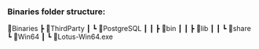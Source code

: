 ### Binaries folder structure:

📂Binaries
┣ 📂ThirdParty
┃ ┗ 📂PostgreSQL
┃ ┃ ┣ 📂bin
┃ ┃ ┣ 📂lib
┃ ┃ ┗ 📂share
┗ 📂Win64
┃ ┗ 📜Lotus-Win64.exe
